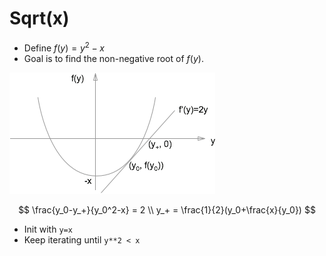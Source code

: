 # Sqrt(x)

* Define $f(y)=y^2-x$
* Goal is to find the non-negative root of $f(y)$.

![](newton.png)

$$
\frac{y_0-y_+}{y_0^2-x} = 2 \\
y_+ = \frac{1}{2}(y_0+\frac{x}{y_0})
$$

* Init with `y=x`
* Keep iterating until `y**2 < x`

